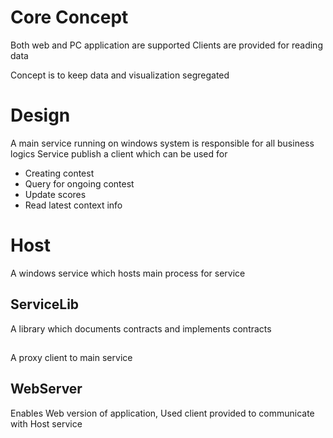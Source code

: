 # Core Concept
Both web and PC application are supported
Clients are provided for reading data

Concept is to keep data and visualization segregated

# Design

A main service running on windows system is responsible for all business logics
Service publish a client which can be used for
 - Creating contest
 - Query for ongoing contest
 - Update scores
 - Read latest context info
 

# Host

A windows service which hosts main process for service

## ServiceLib 
A library which documents contracts and implements contracts

##
A proxy client to main service

## WebServer
Enables Web version of application, Used client provided to communicate with Host service




